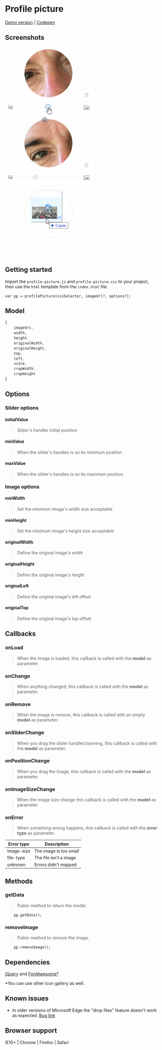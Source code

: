 # Profile picture

[Demo version](http://www.dsalvagni.com.br/profile-picture) | [Codepen](http://codepen.io/dsalvagni/pen/BLapab)

## Screenshots
![Screen 1](screen1.gif) ![Screen 2](screen2.gif)
![Screen 3](screen3.gif)

## Getting started
Import the `profile-picture.js` and `profile-picture.css` to your project, then use the `html` template from the `index.html` file.

```
var pp = profilePicture(cssSelector, imageUrl?, options?);
```

## Model
```javascript
{
    imageSrc,
    width,
    height,
    originalWidth,
    originalHeight,
    top,
    left,
    scale,
    cropWidth,
    cropHeight
}
```

## Options

### Slider options

#### initialValue
> Slider's handler initial position

#### minValue
> When the slider's handles is on its minimum position

#### maxValue
> When the slider's handles is on its maximum position

### Image options

#### minWidth
> Set the minimum image's width size acceptable

#### minHeight
> Set the minimum image's height size acceptable

#### originalWidth
> Define the original image's width

#### originalHeight
> Define the original image's height

#### originalLeft
> Define the original image's left offset

#### originalTop
> Define the original image's top offset


## Callbacks

### onLoad
> When the image is loaded, this callback is called with the **model** as parameter.

### onChange
> When anything changed, this callback is called with the **model** as parameter.

### onRemove
> When the image is remove, this callback is called with an empty **model** as parameter.

### onSliderChange
> When you drag the slider handler/zooming, this callback is called with the **model** as parameter.

### onPositionChange
> When you drag the image, this callback is called with the **model** as parameter.

### onImageSizeChange
> When the image size change this callback is called with the **model** as parameter.

### onError
> When something wrong happens, this callback is called with the **error type** as parameter.

| Error type   | Description |
|---|---|
| image-size   | The image is too small  |
| file-type   | The file isn't a image  |
| unknown | Errors didn't mapped |


## Methods

### getData
> Public method to return the model.

```
    pp.getData();
```

### removeImage
> Public method to remove the image.

```
    pp.removeImage();
```

## Dependencies
[jQuery](https://jquery.com/) and [FontAwesome*](http://fontawesome.io/)

*You can use other icon gallery as well.

## Known issues
- In older versions of Microsoft Edge the "drop files" feature doesn't work as expected.
  [Bug link](https://connect.microsoft.com/IE/feedback/details/1544800/ms-edge-drop-files-from-explorer-to-browser-does-not-work-as-expected)

## Browser support
IE10+ | Chrome | Firefox | Safari

